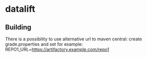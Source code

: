# datalift
## Building
There is a possibility to use alternative url to maven central:
create grade.properties and set for example:
REPO1_URL=https://artifactory.example.com/repo1
